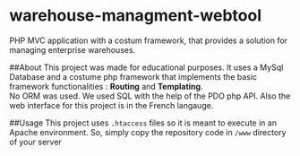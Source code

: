 # warehouse-managment-webtool
PHP MVC application with a costum framework, that provides a solution for managing enterprise warehouses.

##About
This project was made for educational purposes. It uses a MySql Database and a costume php framework that implements the basic framework functionalities : **Routing** and **Templating**.</br>
No ORM was used. We used SQL with the help of the PDO php API.
Also the web interface for this project is in the French langauge.

##Usage
This project uses `.htaccess` files so it is meant to execute in an Apache environment.
So, simply copy the repository code in `/www` directory of your server

